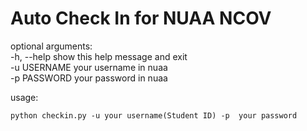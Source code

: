 # Auto Check In for NUAA NCOV

optional arguments:<br>
  -h, --help   show this help message and exit<br>
  -u USERNAME  your username in nuaa<br>
  -p PASSWORD  your password in nuaa<br>

usage:
```
python checkin.py -u your username(Student ID) -p  your password
```
